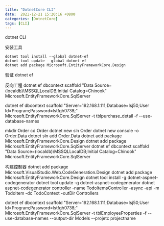 ```yaml
---
title: "DotnetCore CLI"
date:  2021-12-21 15:20:16 +0800
categories: [DotnetCore]
tags: [CLI]
---
```


dotnet CLI

安装工具

```
dotnet tool install --global dotnet-ef
dotnet tool update --global dotnet-ef
dotnet add package Microsoft.EntityFrameworkCore.Design
```

验证
dotnet ef

反向工程
dotnet ef dbcontext scaffold "Data Source=(localdb)\MSSQLLocalDB;Initial Catalog=Chinook" Microsoft.EntityFrameworkCore.SqlServer

dotnet ef dbcontext scaffold "Server=192.168.1.111;Database=lsj50;User Id=Program;Password=lstfgh0738;" Microsoft.EntityFrameworkCore.SqlServer -t tblpurchase_detail -f --use-database-names

mkdir Order
cd Order
dotnet new sln Order
dotnet new console -o Order.Data
dotnet sln add Order.Data
dotnet add package Microsoft.EntityFrameworkCore.Design
dotnet add package Microsoft.EntityFrameworkCore.SqlServer
dotnet ef dbcontext scaffold "Data Source=(localdb)\MSSQLLocalDB;Initial Catalog=Chinook" Microsoft.EntityFrameworkCore.SqlServer

构建控制器
dotnet add package Microsoft.VisualStudio.Web.CodeGeneration.Design
dotnet add package Microsoft.EntityFrameworkCore.Design
dotnet tool install -g dotnet-aspnet-codegenerator
dotnet tool update -g dotnet-aspnet-codegenerator
dotnet aspnet-codegenerator controller -name TodoItemsController -async -api -m TodoItem -dc TodoContext -outDir Controllers

dotnet ef dbcontext scaffold "Server=192.168.1.111;Database=lsj50;User Id=Program;Password=lstfgh0738;" Microsoft.EntityFrameworkCore.SqlServer -t tblEmployeeProperties -f --use-database-names --output-dir Models --projetc projectname
